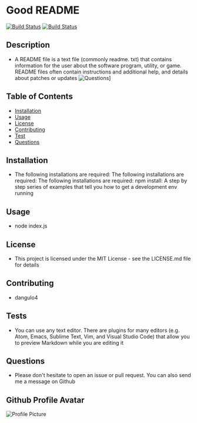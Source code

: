 # Good README
  [![Build Status](https://dev.azure.com/vscode/VSCode/_apis/build/status/VS%20Code?branchName=master)](https://dev.azure.com/vscode/VSCode/_build/latest?definitionId=12)
  [![Build Status](https://travis-ci.com/username/projectname.svg?branch=master)](https://travis-ci.com/username/projectname)
  ## Description
  * A README file is a text file (commonly readme. txt) that contains information for the user about the software program, utility, or game. README files often contain instructions and additional help, and details about patches or updates
  ![Questions](/Develop/utils/images/example.gif)]
   ## Table of Contents
  - [Installation](#Installation)
  - [Usage](#Usage)
  - [License](#License)
  - [Contributing](#Contributing)
  - [Test](#Test)
  - [Questions](#Questions)
  ## Installation
  * The following installations are required: The following installations are required:  The following installations are required: npm install: A step by step series of examples that tell you how to get a development env running
  ## Usage
  * node index.js
  ## License
  * This project is licensed under the MIT License - see the LICENSE.md file for details
  ## Contributing
  * dangulo4
  ## Tests
  * You can use any text editor. There are plugins for many editors (e.g. Atom, Emacs, Sublime Text, Vim, and Visual Studio Code) that allow you to preview Markdown while you are editing it
  ## Questions
  * Please don't hesitate to open an issue or pull request. You can also send me a message on Github
  ## Github Profile Avatar
  ![Profile Picture](https://avatars2.githubusercontent.com/u/56409526?v=4=250x)